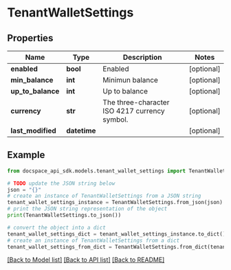 # TenantWalletSettings

## Properties

Name | Type | Description | Notes
------------ | ------------- | ------------- | -------------
**enabled** | **bool** | Enabled | [optional] 
**min_balance** | **int** | Minimun balance | [optional] 
**up_to_balance** | **int** | Up to balance | [optional] 
**currency** | **str** | The three-character ISO 4217 currency symbol. | [optional] 
**last_modified** | **datetime** |  | [optional] 

## Example

```python
from docspace_api_sdk.models.tenant_wallet_settings import TenantWalletSettings

# TODO update the JSON string below
json = "{}"
# create an instance of TenantWalletSettings from a JSON string
tenant_wallet_settings_instance = TenantWalletSettings.from_json(json)
# print the JSON string representation of the object
print(TenantWalletSettings.to_json())

# convert the object into a dict
tenant_wallet_settings_dict = tenant_wallet_settings_instance.to_dict()
# create an instance of TenantWalletSettings from a dict
tenant_wallet_settings_from_dict = TenantWalletSettings.from_dict(tenant_wallet_settings_dict)
```
[[Back to Model list]](../README.md#documentation-for-models) [[Back to API list]](../README.md#documentation-for-api-endpoints) [[Back to README]](../README.md)


